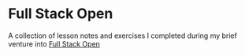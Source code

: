 # Full Stack Open

A collection of lesson notes and exercises I completed during my brief venture into [Full Stack Open](https://fullstackopen.com/)